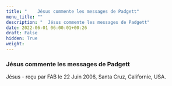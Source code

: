 ```yaml
---
title: " 	Jésus commente les messages de Padgett"
menu_title: ""
description: " 	Jésus commente les messages de Padgett"
date: 2022-06-01 06:00:01+00:26
draft: False
hidden: True
weight:
---
```

###  	Jésus commente les messages de Padgett

Jésus - reçu par FAB le 22 Juin 2006, Santa Cruz, Californie, USA.



